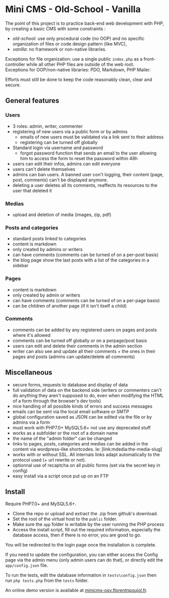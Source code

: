 # Mini CMS - Old-School - Vanilla

The point of this project is to practice back-end web development with PHP, by creating a basic CMS with some constraints :
- _old-school_: use only procedural code (no OOP) and no specific organization of files or code design pattern (like MVC),
- _vanilla_: no framework or non-native libraries.

Exceptions for file organization: use a single public `index.php` as a front-controller while all other PHP files are outside of the web root.  
Exceptions for OOP/non-native libraries: PDO, Markdown, PHP Mailer.

Efforts must still be done to keep the code reasonably clean, clear and secure.  

## General features

### Users

- 3 roles: admin, writer, commenter
- registering of new users via a public form or by admins
  - emails of new users must be validated via a link sent to their address
  - registering can be turned off globally
- Standard login via username and password
  - forgot password function that sends an email to the user allowing him to access the form to reset the password within 48h
- users can edit their infos, admins can edit everyone
- users can't delete themselves
- admins can ban users. A banned user con't logging, their content (page, post, comments) can't be displayed anymore.
- deleting a user deletes all its comments, reaffects its resources to the user that deleted it

### Medias

- upload and deletion of media (images, zip, pdf)

### Posts and categories

- standard posts linked to categories
- content is markdown
- only created by admins or writers
- can have comments (comments can be turned of on a per-post basis)
- the blog page show the last posts with a list of the categories in a sidebar

### Pages

- content is markdown
- only created by admin or writers
- can have comments (comments can be turned of on a per-page basis)
- can be children of another page (if it isn't itself a child)

### Comments

- comments can be added by any registered users on pages and posts where it's allowed
- comments can be turned off globally or on a perpage/post basis
- users can edit and delete their comments in the admin section
- writer can also see and update all their comments + the ones in their pages and posts (admins can update/delete all comments)

## Miscellaneous

- secure forms, requests to database and display of data
- full validation of data on the backend side (writers or commenters can't do anything they aren't supposed to do, even when modifying the HTML of a form through the browser's dev tools)
- nice handling of all possible kinds of errors and success messages
- emails can be sent via the local email software or SMTP
- global configuration saved as JSON can be edited via the file or by admins via a form
- must work with PHP7.0+ MySQL5.6+ not use any deprecated stuff
- works as a subfolder or the root of a domain name
- the name of the "admin folder" can be changed
- links to pages, posts, categories and medias can be added in the content via wordpress-like shortcodes. Ie: [link:mdedia:the-media-slug]
- works with or without SSL. All internals links adapt automatically to the protocol used (+ url rewrite or not).
- optionnal use of recaptcha on all public forms (set via the secret key in config)
- easy install via a script once put up on an FTP

## Install

Require PHP7.0+ and MySQL5.6+.

- Clone the repo or upload and extract the .zip from github's download.
- Set the root of the virtual host to the `public` folder.
- Make sure the `app` folder is writable by the user running the PHP process
- Access the install script, fill out the required information, especially the database access, then if there is no error, you are good to go.

You will be redirected to the login page once the installation is complete.

If you need to update the configuration, you can either access the Config page via the admin menu (only admin users can do that), or directly edit the `app/config.json` file.

To run the tests, edit the database information in `tests\config.json` then run `php tests.php` from the `tests` folder.

An online demo version is available at [minicms-osv.florentnpoujol.fr](http://minicms-osv.florentpoujol.fr). 
